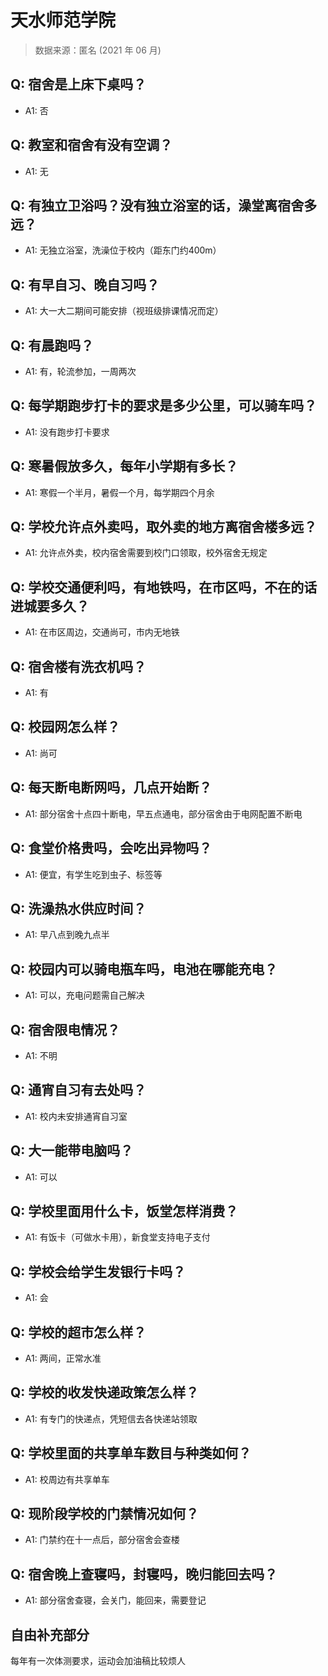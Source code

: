 # 天水师范学院

> 数据来源：匿名 (2021 年 06 月)

## Q: 宿舍是上床下桌吗？

- A1: 否

## Q: 教室和宿舍有没有空调？

- A1: 无

## Q: 有独立卫浴吗？没有独立浴室的话，澡堂离宿舍多远？

- A1: 无独立浴室，洗澡位于校内（距东门约400m）

## Q: 有早自习、晚自习吗？

- A1: 大一大二期间可能安排（视班级排课情况而定）

## Q: 有晨跑吗？

- A1: 有，轮流参加，一周两次

## Q: 每学期跑步打卡的要求是多少公里，可以骑车吗？

- A1: 没有跑步打卡要求

## Q: 寒暑假放多久，每年小学期有多长？

- A1: 寒假一个半月，暑假一个月，每学期四个月余

## Q: 学校允许点外卖吗，取外卖的地方离宿舍楼多远？

- A1: 允许点外卖，校内宿舍需要到校门口领取，校外宿舍无规定

## Q: 学校交通便利吗，有地铁吗，在市区吗，不在的话进城要多久？

- A1: 在市区周边，交通尚可，市内无地铁

## Q: 宿舍楼有洗衣机吗？

- A1: 有

## Q: 校园网怎么样？

- A1: 尚可

## Q: 每天断电断网吗，几点开始断？

- A1: 部分宿舍十点四十断电，早五点通电，部分宿舍由于电网配置不断电

## Q: 食堂价格贵吗，会吃出异物吗？

- A1: 便宜，有学生吃到虫子、标签等

## Q: 洗澡热水供应时间？

- A1: 早八点到晚九点半

## Q: 校园内可以骑电瓶车吗，电池在哪能充电？

- A1: 可以，充电问题需自己解决

## Q: 宿舍限电情况？

- A1: 不明

## Q: 通宵自习有去处吗？

- A1: 校内未安排通宵自习室

## Q: 大一能带电脑吗？

- A1: 可以

## Q: 学校里面用什么卡，饭堂怎样消费？

- A1: 有饭卡（可做水卡用），新食堂支持电子支付

## Q: 学校会给学生发银行卡吗？

- A1: 会

## Q: 学校的超市怎么样？

- A1: 两间，正常水准

## Q: 学校的收发快递政策怎么样？

- A1: 有专门的快递点，凭短信去各快递站领取

## Q: 学校里面的共享单车数目与种类如何？

- A1: 校周边有共享单车

## Q: 现阶段学校的门禁情况如何？

- A1: 门禁约在十一点后，部分宿舍会查楼

## Q: 宿舍晚上查寝吗，封寝吗，晚归能回去吗？

- A1: 部分宿舍查寝，会关门，能回来，需要登记

## 自由补充部分

每年有一次体测要求，运动会加油稿比较烦人